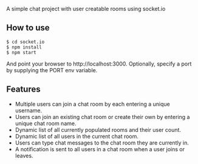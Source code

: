 A simple chat project with user creatable rooms using socket.io

## How to use

```
$ cd socket.io
$ npm install
$ npm start
```

And point your browser to http://localhost:3000. Optionally, specify a port by supplying the PORT env variable.

## Features

- Multiple users can join a chat room by each entering a unique username.
- Users can join an existing chat room or create their own by entering a unique chat room name.
- Dynamic list of all currently populated rooms and their user count.
- Dynamic list of all users in the current chat room. 
- Users can type chat messages to the chat room they are currently in.
- A notification is sent to all users in a chat room when a user joins or leaves.